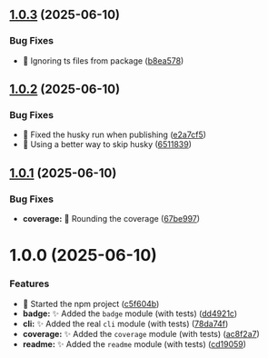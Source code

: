 ## [1.0.3](https://github.com/Zweer/coverage-badge-readme/compare/v1.0.2...v1.0.3) (2025-06-10)


### Bug Fixes

* :construction_worker: Ignoring ts files from package ([b8ea578](https://github.com/Zweer/coverage-badge-readme/commit/b8ea57892980dde903dc70012a11064b36163e11))

## [1.0.2](https://github.com/Zweer/coverage-badge-readme/compare/v1.0.1...v1.0.2) (2025-06-10)


### Bug Fixes

* :construction_worker: Fixed the husky run when publishing ([e2a7cf5](https://github.com/Zweer/coverage-badge-readme/commit/e2a7cf5d1cbc6c556364bed4acee0eaee2cfcaf8))
* :construction_worker: Using a better way to skip husky ([6511839](https://github.com/Zweer/coverage-badge-readme/commit/6511839488ee0d75f372128b6997c06e38cf4236))

## [1.0.1](https://github.com/Zweer/coverage-badge-readme/compare/v1.0.0...v1.0.1) (2025-06-10)


### Bug Fixes

* **coverage:** :bug: Rounding the coverage ([67be997](https://github.com/Zweer/coverage-badge-readme/commit/67be9974296bc976fd3da98586584e19568ec591))

# 1.0.0 (2025-06-10)


### Features

* :tada: Started the npm project ([c5f604b](https://github.com/Zweer/coverage-badge-readme/commit/c5f604ba74a85fea841aa568f35707d328c4ecd2))
* **badge:** :sparkles: Added the `badge` module (with tests) ([dd4921c](https://github.com/Zweer/coverage-badge-readme/commit/dd4921c025b0fe7d97a6ca0d6eb15f2f97696dcb))
* **cli:** :sparkles: Added the real `cli` module (with tests) ([78da74f](https://github.com/Zweer/coverage-badge-readme/commit/78da74f4b3b53c86c647548627ffb2390152d78d))
* **coverage:** :sparkles: Added the `coverage` module (with tests) ([ac8f2a7](https://github.com/Zweer/coverage-badge-readme/commit/ac8f2a755ae8fc90b2e3b3546caad662d95d48d4))
* **readme:** :sparkles: Added the `readme` module (with tests) ([cd19059](https://github.com/Zweer/coverage-badge-readme/commit/cd190599620bd811504b49fd3c59d29d70dfc740))
